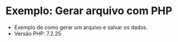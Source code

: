 # Exemplo: Gerar arquivo com PHP
- Exemplo de como gerar um arquivo e salvar os dados. 
- Versão PHP: 7.2.25
